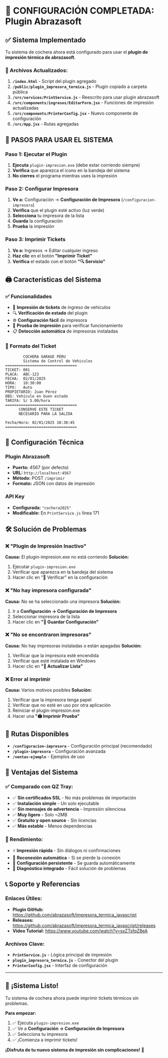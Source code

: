 # 🎯 CONFIGURACIÓN COMPLETADA: Plugin Abrazasoft

## ✅ Sistema Implementado

Tu sistema de cochera ahora está configurado para usar el **plugin de impresión térmica de abrazasoft**. 

### 📁 Archivos Actualizados:

1. **`/index.html`** - Script del plugin agregado
2. **`/public/plugin_impresora_termica.js`** - Plugin copiado a carpeta pública
3. **`/src/services/PrintService.js`** - Reescrito para usar plugin abrazasoft
4. **`/src/components/ingresos/EditarForm.jsx`** - Funciones de impresión actualizadas
5. **`/src/components/PrinterConfig.jsx`** - Nuevo componente de configuración
6. **`/src/App.jsx`** - Rutas agregadas

## 🚀 PASOS PARA USAR EL SISTEMA

### Paso 1: Ejecutar el Plugin
1. **Ejecuta** `plugin-impresion.exe` (debe estar corriendo siempre)
2. **Verifica** que aparezca el icono en la bandeja del sistema
3. **No cierres** el programa mientras uses la impresión

### Paso 2: Configurar Impresora
1. **Ve a:** Configuración → **Configuración de Impresora** (`/configuracion-impresora`)
2. **Verifica** que el plugin esté activo (luz verde)
3. **Selecciona** tu impresora de la lista
4. **Guarda** la configuración
5. **Prueba** la impresión

### Paso 3: Imprimir Tickets
1. **Ve a:** Ingresos → Editar cualquier ingreso
2. **Haz clic** en el botón **"Imprimir Ticket"**
3. **Verifica** el estado con el botón **"🔍 Servicio"**

## 🖨️ Características del Sistema

### ✅ Funcionalidades
- 🎫 **Impresión de tickets** de ingreso de vehículos
- 🔍 **Verificación de estado** del plugin
- ⚙️ **Configuración fácil** de impresora
- 🧪 **Prueba de impresión** para verificar funcionamiento
- 📋 **Detección automática** de impresoras instaladas

### 📄 Formato del Ticket
```
        COCHERA GARAGE PERU
        Sistema de Control de Vehiculos
================================
TICKET: 001
PLACA:  ABC-123
FECHA:  02/01/2025
HORA:   10:30:00
TIPO:   Auto
PROPIETARIO: Juan Pérez
OBS: Vehículo en buen estado
TARIFA: S/ 5.00/hora
================================
      CONSERVE ESTE TICKET
      NECESARIO PARA LA SALIDA

Fecha/Hora: 02/01/2025 10:30:45
================================
```

## 🔧 Configuración Técnica

### Plugin Abrazasoft
- **Puerto:** 4567 (por defecto)
- **URL:** `http://localhost:4567`
- **Método:** POST `/imprimir`
- **Formato:** JSON con datos de impresión

### API Key
- **Configurada:** `"cochera2025"`
- **Modificable:** En `PrintService.js` línea 171

## 🛠️ Solución de Problemas

### ❌ "Plugin de Impresión Inactivo"
**Causa:** El plugin-impresion.exe no está corriendo
**Solución:** 
1. Ejecutar `plugin-impresion.exe`
2. Verificar que aparezca en la bandeja del sistema
3. Hacer clic en "🔄 Verificar" en la configuración

### ❌ "No hay impresora configurada"
**Causa:** No se ha seleccionado una impresora
**Solución:**
1. Ir a **Configuración → Configuración de Impresora**
2. Seleccionar impresora de la lista
3. Hacer clic en **"💾 Guardar Configuración"**

### ❌ "No se encontraron impresoras"
**Causa:** No hay impresoras instaladas o están apagadas
**Solución:**
1. Verificar que la impresora esté encendida
2. Verificar que esté instalada en Windows
3. Hacer clic en **"🔄 Actualizar Lista"**

### ❌ Error al imprimir
**Causa:** Varios motivos posibles
**Solución:**
1. Verificar que la impresora tenga papel
2. Verificar que no esté en uso por otra aplicación
3. Reiniciar el plugin-impresion.exe
4. Hacer una **"🖨️ Imprimir Prueba"**

## 📱 Rutas Disponibles

- **`/configuracion-impresora`** - Configuración principal (recomendado)
- **`/plugin-impresora`** - Configuración avanzada
- **`/ventas-ejemplo`** - Ejemplos de uso

## 🎯 Ventajas del Sistema

### ✅ Comparado con QZ Tray:
- ✅ **Sin certificados SSL** - No más problemas de importación
- ✅ **Instalación simple** - Un solo ejecutable
- ✅ **Sin mensajes de advertencia** - Impresión silenciosa
- ✅ **Muy ligero** - Solo ~2MB
- ✅ **Gratuito y open source** - Sin licencias
- ✅ **Más estable** - Menos dependencias

### 🚀 Rendimiento:
- ⚡ **Impresión rápida** - Sin diálogos ni confirmaciones
- 🔄 **Reconexión automática** - Si se pierde la conexión
- 💾 **Configuración persistente** - Se guarda automáticamente
- 🧪 **Diagnóstico integrado** - Fácil solución de problemas

## 📞 Soporte y Referencias

### Enlaces Útiles:
- **Plugin GitHub:** https://github.com/abrazasoft/impresora_termica_javascript
- **Releases:** https://github.com/abrazasoft/impresora_termica_javascript/releases
- **Video Tutorial:** https://www.youtube.com/watch?v=sxZTsfqZ8eA

### Archivos Clave:
- **`PrintService.js`** - Lógica principal de impresión
- **`plugin_impresora_termica.js`** - Conector del plugin
- **`PrinterConfig.jsx`** - Interfaz de configuración

---

## 🎉 ¡Sistema Listo!

Tu sistema de cochera ahora puede imprimir tickets térmicos sin problemas. 

**Para empezar:**
1. ✅ Ejecuta `plugin-impresion.exe`
2. ✅ Ve a **Configuración → Configuración de Impresora**
3. ✅ Selecciona tu impresora
4. ✅ ¡Comienza a imprimir tickets!

**¡Disfruta de tu nuevo sistema de impresión sin complicaciones!** 🚀